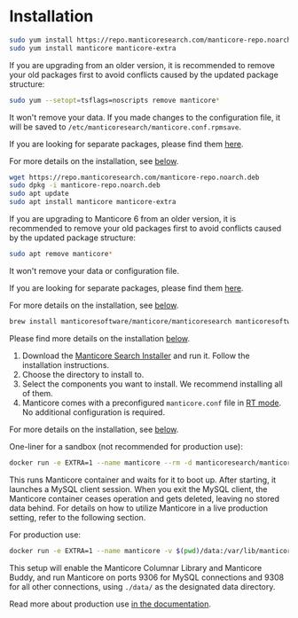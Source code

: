 # Installation

<!-- example installation expanded -->

<!-- request RHEL, Centos, Alma, Amazon, Oracle -->

``` bash
sudo yum install https://repo.manticoresearch.com/manticore-repo.noarch.rpm
sudo yum install manticore manticore-extra
```

If you are upgrading from an older version, it is recommended to remove your old packages first to avoid conflicts caused by the updated package structure:
```bash
sudo yum --setopt=tsflags=noscripts remove manticore*
```
It won't remove your data. If you made changes to the configuration file, it will be saved to `/etc/manticoresearch/manticore.conf.rpmsave`.

If you are looking for separate packages, please find them [here](https://manticoresearch.com/install/#separate-packages).

For more details on the installation, see [below](../Installation/RHEL_and_Centos.md).

<!-- request Debian, Ubuntu, Mint -->

``` bash
wget https://repo.manticoresearch.com/manticore-repo.noarch.deb
sudo dpkg -i manticore-repo.noarch.deb
sudo apt update
sudo apt install manticore manticore-extra
```

If you are upgrading to Manticore 6 from an older version, it is recommended to remove your old packages first to avoid conflicts caused by the updated package structure:
```bash
sudo apt remove manticore*
```
It won't remove your data or configuration file.

If you are looking for separate packages, please find them [here](https://manticoresearch.com/install/#separate-packages).

For more details on the installation, see [below](../Installation/Debian_and_Ubuntu.md).

<!-- request MacOS -->

``` bash
brew install manticoresoftware/manticore/manticoresearch manticoresoftware/manticore/manticore-extra
```

Please find more details on the installation [below](../Installation/MacOS.md).

<!-- request Windows -->

1. Download the [Manticore Search Installer](https://repo.manticoresearch.com/repository/manticoresearch_windows/release/x64/manticore-6.0.4-230314-1a3a4ea82-x64.exe) and run it. Follow the installation instructions.
2. Choose the directory to install to.
3. Select the components you want to install. We recommend installing all of them.
4. Manticore comes with a preconfigured `manticore.conf` file in [RT mode](https://manual.manticoresearch.com/Read_this_first.md#Real-time-mode-vs-plain-mode). No additional configuration is required.

For more details on the installation, see [below](../Installation/Windows.md#Installing-Manticore-in-Windows).

<!-- request Docker -->

One-liner for a sandbox (not recommended for production use):
``` bash
docker run -e EXTRA=1 --name manticore --rm -d manticoresearch/manticore && echo "Waiting for Manticore docker to start. Consider mapping the data_dir to make it start faster next time" && until docker logs manticore 2>&1 | grep -q "accepting connections"; do sleep 1; echo -n .; done && echo && docker exec -it manticore mysql && docker stop manticore
```

This runs Manticore container and waits for it to boot up. After starting, it launches a MySQL client session. When you exit the MySQL client, the Manticore container ceases operation and gets deleted, leaving no stored data behind. For details on how to utilize Manticore in a live production setting, refer to the following section.

For production use:
``` bash
docker run -e EXTRA=1 --name manticore -v $(pwd)/data:/var/lib/manticore -p 127.0.0.1:9306:9306 -p 127.0.0.1:9308:9308 -d manticoresearch/manticore
```

This setup will enable the Manticore Columnar Library and Manticore Buddy, and run Manticore on ports 9306 for MySQL connections and 9308 for all other connections, using `./data/` as the designated data directory.

Read more about production use [in the documentation](https://github.com/manticoresoftware/docker#production-use).

<!-- end -->

<!-- proofread -->
